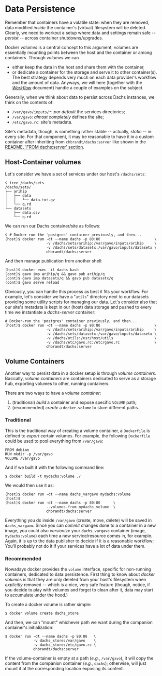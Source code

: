 # Data Persistence

Remember that containers have a volatile state: when they are removed, data
modified _inside_ the container's (virtual) filesystem will be deleted.
Clearly, we need to workout a setup where data and settings
remain safe -- _persist_ -- across container shutdowns/upgrades.

Docker _volumes_ is a central concept to this argument, volumes are essentially
mounting points between the host and the container or among containers.
Through _volumes_ we can
* either keep the data in the host and share them with the container,
* or dedicate a container for the storage and serve it to other container(s).
The best strategy depends very much on each data provider's workflow and the
amount of data.
Anyways, we will here (together with the <a href='./_Workflow.md'>_Workflow_</a>
document) handle a couple of examples on the subject.

Generally, when we think about data to persist across Dachs instances, we think
on the contents of:
* `/var/gavo/inputs/*`: _par default_ the services directories;
* `/var/gavo`: _almost completely_ defines the site;
* `/etc/gavo.rc`: site's metadata.

Site's metadata, though, is something rather stable -- actually, _static_ -- in
every site.
For that component, it may be reasonable to have it in a custom container after
inheriting from `chbrandt/dachs:server` like shown in the [README, 'FROM dachs:server' section](README#from-dachsserver).


## Host-Container volumes

Let's consider we have a set of services under our host's `/dachs/sets`:
```
$ tree /dachs/sets
/dachs/sets/
├── arihip
│   ├── data
│   │   └── data.txt.gz
│   └── q.rd
└── datasetx
    ├── data.csv
    └── q.rd
```

We can run our Dachs container/site as follows:
```
$ # Docker-run the 'postgres' container previously, and then...
(host)$ docker run -dt --name dachs -p 80:80                         \
                   -v /dachs/sets/arihip:/var/gavo/inputs/arihip     \
                   -v /dachs/sets/datasetx:/var/gavo/inputs/datasetx \
                   chbrandt/dachs:server
```

And then manage publication from another shell:
```
(host)$ docker exec -it dachs bash
(cont)$ gavo imp arihip/q && gavo pub arihip/q
(cont)$ gavo imp datasetx/q && gavo pub datasetx/q
(cont)$ gavo serve reload
```

Obviously, you can handle this process as best it fits your workflow.
For example, let's consider we have a "`utils`" directory next to our datasets
providing some utility scripts for managing our data.
Let's consider also that our site's metadata is kept in our (host) data storage
and pushed to every time we instantiate a _dachs-server_ container:
```
# Docker-run the 'postgres' container previously, and then...
(host)$ docker run -dt --name dachs -p 80:80                         \
                   -v /dachs/sets/arihip:/var/gavo/inputs/arihip     \
                   -v /dachs/sets/datasetx:/var/gavo/inputs/datasetx \
                   -v /dachs/utils:/usr/host/utils                   \
                   -v /dachs/etc/gavo.rc:/etc/gavo.rc                \
                   chbrandt/dachs:server
```


## Volume Containers

Another way to persist data in a docker setup is through _volume containers_.
Basically, _volume containers_ are containers dedicated to serve as a storage hub,
exporting volumes to other, running containers.

There are two ways to have a _volume container_:
1. (traditional) _build_ a container and expose specific `VOLUME` path;
2. (recommended) _create_ a `docker-volume` to store different paths.


### Traditional

This is the traditional way of creating a volume container, a `Dockerfile` is
defined to _export_ certain volumes.
For example, the following `Dockerfile` could be used to pool everything from
`/var/gavo`:
```
FROM debian
RUN mkdir -p /var/gavo
VOLUME /var/gavo
```

And if we built it with the following command line:
```
$ docker build -t mydachs:volume ./
```

We would then use it as:
```
(host)$ docker run -dt --name dachs_vargavo mydachs:volume
(host)$
(host)$ docker run -dt --name dachs -p 80:80      \
                   --volumes-from mydachs_volume  \
                   chbrandt/dachs:server
```

Everything you do inside `/var/gavo` (create, move, delete) will be saved in
`dachs_vargavo`.
Since you can _commit_ changes done to a container in a new image, you could
also _versionize_ your `dachs_vargavo` container (image, `mydachs:volume`) each
time a new service/resource comes in, for example.
Again, it is up to the data publisher to decide if it is a reasonable workflow;
You'll probably not do it if your services have a lot of data under them.


### Recommended

Nowadays docker provides the `volume` interface, specific for non-running
containers, dedicated to data persistence.
First thing to know about _docker volumes_ is that they are only deleted from
your host's filesystem when _explicitly_ removed -- which is a nice, very safe
feature (though, notice, if you decide to play with volumes and forget to
clean after it, data may start to accumulate under the hood.)

To create a docker volume is rather simple:
```
$ docker volume create dachs_store
```

And then, we can "mount" whichever path we want during the companion container's
initialization:
```
$ docker run -dt --name dachs -p 80:80   \
             -v dachs_store:/var/gavo    \
             -v dachs_store:/etc/gavo.rc \
             chbrandt/dachs:server
```

If the volume-container is empty at a path (_e.g._, `/var/gavo`), it will copy
the content from the companion container (_e.g._, `dachs`); otherwise, will
just mount it at the corresponding location exposing its content.
